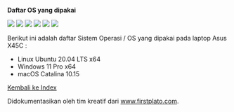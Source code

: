 **Daftar OS yang dipakai**

![](https://img.shields.io/badge/lab-firstplato.com-orange) ![](https://img.shields.io/badge/x45c-mod-blue?logo=asus) ![](https://img.shields.io/badge/ubuntu%20LTS-mod-blue?logo=ubuntu) ![](https://img.shields.io/badge/windows%2011-mod-blue?logo=windows) ![](https://img.shields.io/badge/macOS%20Catalina-mod-blue?logo=apple) ![](https://img.shields.io/badge/old%20laptop-mod-blueviolet?logo=github)

Berikut ini adalah daftar Sistem Operasi / OS yang dipakai pada laptop Asus X45C :   
- Linux Ubuntu 20.04 LTS x64
- Windows 11 Pro x64
- macOS Catalina 10.15

[Kembali ke Index](https://github.com/FIRSTPLATO/x45c/blob/main/docs/index.md)

Didokumentasikan oleh tim kreatif dari www.firstplato.com.
